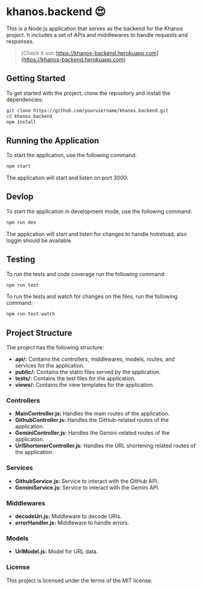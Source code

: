 # khanos.backend 😍

This is a Node.js application that serves as the backend for the Khanos project. It includes a set of APIs and middlewares to handle requests and responses.

> [Check it out: https://khanos-backend.herokuapp.com](https://khanos-backend.herokuapp.com)

## Getting Started

To get started with the project, clone the repository and install the dependencies:

```sh
git clone https://github.com/yourusername/khanos.backend.git
cd khanos.backend
npm install
```

## Running the Application

To start the application, use the following command:
```sh
npm start
```
The application will start and listen on port 3000.

## Devlop

To start the application in development mode, use the following command:

```sh
npm run dev
```
The application will start and listen for changes to handle hotreload, also loggin should be available.

## Testing

To run the tests and code coverage run the following command:
```sh
npm run test
```

To run the tests and watch for changes on the files, run the following command:
```sh
npm run test:watch
```

## Project Structure
The project has the following structure:

- **api/:** Contains the controllers, middlewares, models, routes, and services for the application.
- **public/:** Contains the static files served by the application.
- **tests/:** Contains the test files for the application.
- **views/:** Contains the view templates for the application.

### Controllers
- **MainController.js:** Handles the main routes of the application.
- **GithubController.js:** Handles the GitHub-related routes of the application.
- **GeminiController.js:** Handles the Gemini-related routes of the application.
- **UrlShortenerController.js:** Handles the URL shortening related routes of the application.

### Services
- **GithubService.js:** Service to interact with the GitHub API.
- **GeminiService.js:** Service to interact with the Gemini API.

### Middlewares
- **decodeUri.js:** Middleware to decode URIs.
- **errorHandler.js:** Middleware to handle errors.

### Models
- **UrlModel.js:** Model for URL data.

### License
This project is licensed under the terms of the MIT license.
